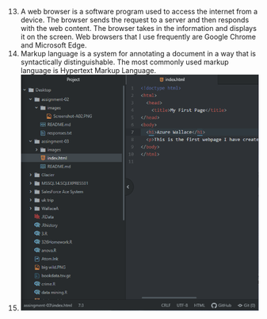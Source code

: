 13. A web browser is a software program used to access the internet from a device. The browser sends the request to a server and then responds with the web content. The browser takes in the information and displays it on the screen. Web browsers that I use frequently are Google Chrome and Microsoft Edge.
14. Markup language is a system for annotating a document in a way that is syntactically distinguishable. The most commonly used markup language is Hypertext Markup Language.
15. ![My Screenshot](./images/Screenshot-A03.PNG)
